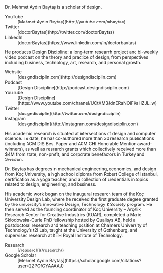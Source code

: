 <div class="row mb-3">
<div class="col-lg-6" markdown="1">

<p markdown='1'>
Dr. Mehmet Aydın Baytaş is a scholar of design.
</p>

</div><!-- col -->
</div><!-- .row -->


<dl class="row mb-5">

<dt class="col-4 col-sm-4 col-md-3 col-lg-2">
YouTube
</dt>
<dd class="col-8 col-sm-8 col-md-9 col-lg-10" markdown="1">
[Mehmet Aydın Baytaş](http://youtube.com/mbaytas)
</dd>

<dt class="col-4 col-sm-4 col-md-3 col-lg-2">
Twitter
</dt>
<dd class="col-8 col-sm-8 col-md-9 col-lg-10" markdown="1">
[doctorBaytas](http://twitter.com/doctorBaytas)
</dd>

<dt class="col-4 col-sm-4 col-md-3 col-lg-2">
LinkedIn
</dt>
<dd class="col-8 col-sm-8 col-md-9 col-lg-10" markdown="1">
[doctorBaytas](https://www.linkedin.com/in/doctorbaytas)
</dd>

</dl>




<div class="row mb-3">
<div class="col-lg-6" markdown="1">

He produces Design Discipline: a long-term research project and bi-weekly video podcast on the theory and practice of design, from perspectives including business, technology, art, research, and personal growth.

</div><!-- col -->
</div><!-- .row -->


<dl class="row mb-5">

<dt class="col-4 col-sm-4 col-md-3 col-lg-2">
Website
</dt>
<dd class="col-8 col-sm-8 col-md-9 col-lg-10" markdown="1">
[designdisciplin.com](http://designdisciplin.com)
</dd>

<dt class="col-4 col-sm-4 col-md-3 col-lg-2">
Podcast
</dt>
<dd class="col-8 col-sm-8 col-md-9 col-lg-10" markdown="1">
[Design Discipline](http://podcast.designdisciplin.com)
</dd>

<dt class="col-4 col-sm-4 col-md-3 col-lg-2">
YouTube
</dt>
<dd class="col-8 col-sm-8 col-md-9 col-lg-10" markdown="1">
[Design Discipline](https://www.youtube.com/channel/UCtXM3JdnERaNOiFKaHZJL_w)
</dd>

<dt class="col-4 col-sm-4 col-md-3 col-lg-2">
Twitter
</dt>
<dd class="col-8 col-sm-8 col-md-9 col-lg-10" markdown="1">
[designdisciplin](http://twitter.com/designdisciplin)
</dd>

<dt class="col-4 col-sm-4 col-md-3 col-lg-2">
Instagram
</dt>
<dd class="col-8 col-sm-8 col-md-9 col-lg-10" markdown="1">
[designdisciplin](http://instagram.com/designdisciplin.com)
</dd>

</dl>




<div class="row mb-3">
<div class="col-lg-6" markdown="1">

His academic research is situated at intersections of design and computer science. To date, he has co-authored more than 30 research publications (including ACM DIS Best Paper and ACM CHI Honorable Mention award-winners), as well as research grants which collectively received more than $4M from state, non-profit, and corporate benefactors in Turkey and Sweden. 

Dr. Baytaş has degrees in mechanical engineering, economics, and design from Koç University, a high school diploma from Robert College of Istanbul, certification as a yoga teacher, and a collection of credentials in topics related to design, engineering, and business.

His academic work began on the inaugural research team of the Koç University Design Lab, where he received the first graduate degree granted by the university’s innovative Design, Technology & Society program. He then served as the founding coordinator of Koç University – Arçelik Research Center for Creative Industries (KUAR), completed a Marie Skłodowska-Curie PhD fellowship hosted by Qualisys AB, held a postdoctoral research and teaching position at Chalmers University of Technology’s t2i Lab, taught at the University of Gothenburg, and supervised research at KTH Royal Institute of Technology.
  
</div><!-- col -->
</div><!-- row -->

<dl class="row mb-5">

<dt class="col-4 col-sm-4 col-md-3 col-lg-2">
Research
</dt>
<dd class="col-8 col-sm-8 col-md-9 col-lg-10" markdown="1">
[/research](/research/)
</dd>

<dt class="col-4 col-sm-4 col-md-3 col-lg-2">
Google Scholar
</dt>
<dd class="col-8 col-sm-8 col-md-9 col-lg-10" markdown="1">
[Mehmet Aydın Baytaş](https://scholar.google.com/citations?user=2ZPGfGYAAAAJ)
</dd>

</dl>
